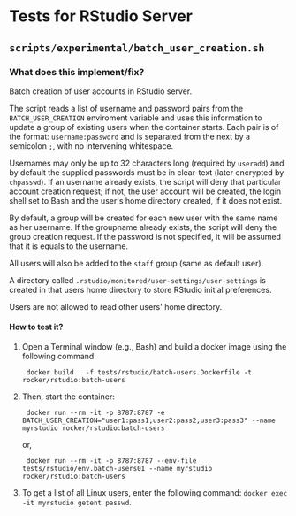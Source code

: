 # Tests for RStudio Server

## `scripts/experimental/batch_user_creation.sh`

### What does this implement/fix?

Batch creation of user accounts in RStudio server.

The script reads a list of username and password pairs from the `BATCH_USER_CREATION` enviroment variable
and uses this information to update a group of existing users when the container starts.
Each pair is of the format: `username:password` and is separated from the next by a semicolon `;`, with no intervening whitespace.

Usernames may only be up to 32 characters long (required by `useradd`) and by default the supplied passwords must be in clear-text
(later encrypted by `chpasswd`). If an username already exists, the script will deny that particular account creation request;
if not, the user account will be created, the login shell set to Bash and the user's home directory created,
if it does not exist.

By default, a group will be created for each new user with the same name as her username.
If the groupname already exists, the script will deny the group creation request.
If the password is not specified, it will be assumed that it is equals to the username.

All users will also be added to the `staff` group (same as default user).

A directory called `.rstudio/monitored/user-settings/user-settings` is created in that users home directory
to store RStudio initial preferences.

Users are not allowed to read other users' home directory.

#### How to test it?

1. Open a Terminal window (e.g., Bash) and build a docker image using the following command:

        docker build . -f tests/rstudio/batch-users.Dockerfile -t rocker/rstudio:batch-users

2. Then, start the container:

        docker run --rm -it -p 8787:8787 -e BATCH_USER_CREATION="user1:pass1;user2:pass2;user3:pass3" --name myrstudio rocker/rstudio:batch-users

    or,

        docker run --rm -it -p 8787:8787 --env-file tests/rstudio/env.batch-users01 --name myrstudio rocker/rstudio:batch-users

3. To get a list of all Linux users, enter the following command: `docker exec -it myrstudio getent passwd`.
